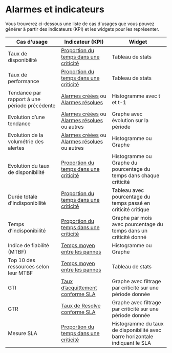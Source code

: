 # Alarmes et indicateurs

Vous trouverez ci-dessous une liste de cas d'usages que vous pouvez générer à partir des indicateurs (KPI) et les widgets pour les représenter.

| Cas d'usage | Indicateur (KPI) | Widget |
|-------------|------------------|--------|
| Taux de disponibilité | [Proportion du temps dans une criticité](../Stats-KPI/index.md#temps) | Tableau de stats |
| Taux de performance | [Proportion du temps dans une criticité](../Stats-KPI/index.md#temps) | Tableau de stats |
| Tendance par rapport à une période précédente | [Alarmes créées](../Stats-KPI/index.md#compteurs) ou [Alarmes résolues](../Stats-KPI/index.md#compteurs)  | Histogramme avec t et t-1 |
| Evolution d’une tendance | [Alarmes créées](../Stats-KPI/index.md#compteurs) ou [Alarmes résolues](../Stats-KPI/index.md#compteurs) ou autres | Graphe avec évolution sur la période |
| Evolution de la volumétrie des alertes | [Alarmes créées](../Stats-KPI/index.md#compteurs) ou [Alarmes résolues](../Stats-KPI/index.md#compteurs) ou autres | Histogramme ou Graphe |
| Evolution du taux de disponibilité | [Proportion du temps dans une criticité](../Stats-KPI/index.md#temps) | Histogramme ou Graphe du pourcentage du temps dans chaque criticité |
| Durée totale d'indisponibilité | [Proportion du temps dans une criticité](../Stats-KPI/index.md#temps) | Tableau avec pourcentage du temps passé en criticité critique |
| Temps d’indisponibilité | [Proportion du temps dans une criticité](../Stats-KPI/index.md#temps) | Graphe par mois avec pourcentage du temps dans un criticité donné |
| Indice de fiabilité (MTBF) | [Temps moyen entre les pannes](../Stats-KPI/index.md#temps) | Histogramme ou Graphe |
| Top 10 des ressources selon leur MTBF | [Temps moyen entre les pannes](../Stats-KPI/index.md#temps) | Tableau de stats |
| GTI | [Taux d’acquittement conforme SLA](../Stats-KPI/index.md#taux) | Graphe avec filtrage par criticité sur une période donnée |
| GTR | [Taux de Resolve conforme SLA](../Stats-KPI/index.md#taux) | Graphe avec filtrage par criticité sur une période donnée |
| Mesure SLA | [Proportion du temps dans une criticité](../Stats-KPI/index.md#temps) | Histogramme du taux de disponibilité avec barre horizontale indiquant le SLA |
